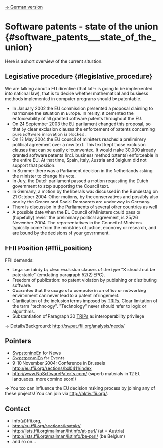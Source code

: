 [-\> German version](http://kwiki.ffii.org/SwpatEu0410De "wikilink")

# Software patents - state of the union {#software_patents___state_of_the_union}

Here is a short overview of the current situation.

## Legislative procedure {#legislative_procedure}

We are talking about a EU directive (that later is going to be
implemented into national law), that is to decide whether mathematical
and business methods implemented in computer programs should be
patentable.

-   In January 2002 the EU commission presented a proposal claiming to
    harmonise the situation in Europe. In reality, it cemented the
    enforceability of all granted software patents throughout the EU.
-   On 24 September 2003 the EU parliament changed this proposal, so
    that by clear exclusion clauses the enforcement of patents
    concerning pure software innovation is blocked.
-   On 18 May 2004 the EU council of ministers reached a preliminary
    political agreement over a new text. This text kept those exclusion
    clauses that can be easily circumvented. It would make 30,000
    already granted software patents (incl. business method patents)
    enforceable in the entire EU. At that time, Spain, Italy, Austria
    and Belgium did not support that position.
-   In Summer there was a Parliament decision in the Netherlands asking
    the minister to change his vote.
-   In July, the Dutch parliament passed a motion requesting the Dutch
    government to stop supporting the Council text.
-   In Germany, a motion by the liberals was discussed in the Bundestag
    on 21 October 2004. Other motions, by the conservatives and possibly
    also one by the Greens and Social Democrats are under way in
    Germany.
-   There is discussion in the Parliaments of several other countries as
    well
-   A possible date when the EU Council of Ministers could pass or
    (hopefully) revisit the preliminary political agreement, is 25/26
    November 2004. The representatives in the Council of Ministers
    typically come from the ministries of justice, economy or research,
    and are bound by the decisions of your government.

## FFII Position {#ffii_position}

FFII demands:

-   Legal certainty by clear exclusion clauses of the type \"X should
    not be patentable\" (emulating paragraph 52(2) EPC).
-   Freedom of publication: no patent violation by publishing or
    distributing software.
-   Guarantee that the usage of a computer in an office or networking
    environment can never lead to a patent infringement.
-   Clarification of the inclusion terms imposed by
    [TRIPs](TRIPs "wikilink"). Clear limitation of the term
    \"technology\". \"Technology\" never should refer to logic or
    algorithms.
-   Substantiation of Paragraph 30 [TRIPs](TRIPs "wikilink") as
    interoperability privilege

-\> Details/Background: <http://swpat.ffii.org/analysis/needs/>

## Pointers

-   [SwpatcninoEn](SwpatcninoEn "wikilink") for News
-   [SwpatpenmiEn](SwpatpenmiEn "wikilink") for Events
-   9-10 November 2004: Conference in Brussels
    <http://eu.ffii.org/sections/bxl0411/index>
-   <http://www.NoSoftwarePatents.com/> (superb materials in 12 EU
    languages, more coming soon!)

-\> You too can influence the EU decision making process by joining any
of these projects! You can join via <http://aktiv.ffii.org/>.

## Contact

-   info(at)ffii.org,
-   <http://eu.ffii.org/sections/kontakt/>
-   <http://lists.ffii.org/mailman/listinfo/at-parl/> (at = Austria)
-   <http://lists.ffii.org/mailman/listinfo/be-parl/> (be Belgium)
-   and so on\...
